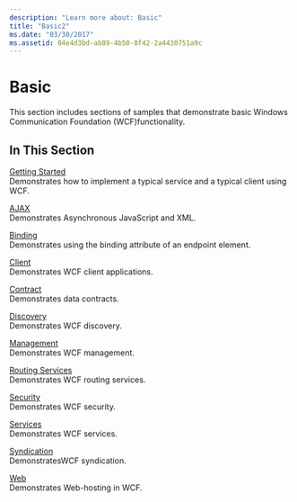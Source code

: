```yaml
---
description: "Learn more about: Basic"
title: "Basic2"
ms.date: "03/30/2017"
ms.assetid: 04e4d3bd-ab89-4b50-8f42-2a4430751a9c
---
```

# Basic

This section includes sections of samples that demonstrate basic Windows Communication Foundation (WCF)functionality.  
  
## In This Section  

 [Getting Started](getting-started-sample.md)  
 Demonstrates how to implement a typical service and a typical client using WCF.  
  
 [AJAX](ajax.md)  
 Demonstrates Asynchronous JavaScript and XML.  
  
 [Binding](binding.md)  
 Demonstrates using the binding attribute of an endpoint element.  
  
 [Client](client.md)  
 Demonstrates WCF client applications.  
  
 [Contract](contract.md)  
 Demonstrates data contracts.  
  
 [Discovery](discovery-samples.md)  
 Demonstrates WCF discovery.  
  
 [Management](management.md)  
 Demonstrates WCF management.  
  
 [Routing Services](routing-services.md)  
 Demonstrates WCF routing services.  
  
 [Security](security-in-wcf.md)  
 Demonstrates WCF security.  
  
 [Services](services.md)  
 Demonstrates WCF services.  
  
 [Syndication](syndication.md)  
 DemonstratesWCF syndication.  
  
 [Web](web.md)  
 Demonstrates Web-hosting in WCF.

